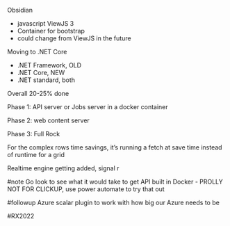 Obsidian

- javascript ViewJS 3
- Container for bootstrap
- could change from ViewJS in the future

Moving to .NET Core

- .NET Framework, OLD
- .NET Core, NEW
- .NET standard, both

Overall 20-25% done

Phase 1: API server or Jobs server in a docker container

Phase 2: web content server

Phase 3: Full Rock

For the complex rows time savings, it’s running a fetch at save time instead of runtime for a grid

Realtime engine getting added, signal r

#note Go look to see what it would take to get API built in Docker - PROLLY NOT FOR CLICKUP, use power automate to try that out

#followup Azure scalar plugin to work with how big our Azure needs to be

#RX2022